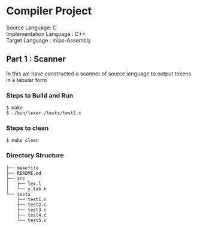 # Compiler Project

Source Language: C \
Implementation Language : C++   \
Target Language : mips-Assembly

## Part 1 : Scanner
In this we have constructed a scanner of source language to output tokens in a tabular form


### Steps to Build and Run 

```
$ make
$ ./bin/lexer /tests/test1.c

```
### Steps to clean
```
$ make clean

```




### Directory Structure
```
├── makefile
├── README.md
├── src
│   ├── lex.l
│   └── y.tab.h
└── tests
    ├── test1.c
    ├── test2.c
    ├── test3.c
    ├── test4.c
    └── test5.c



```

##



